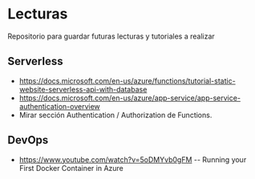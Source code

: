 # Lecturas
Repositorio para guardar futuras lecturas y tutoriales a realizar

## Serverless
* https://docs.microsoft.com/en-us/azure/functions/tutorial-static-website-serverless-api-with-database
* https://docs.microsoft.com/en-us/azure/app-service/app-service-authentication-overview
* Mirar sección Authentication / Authorization de Functions.

## DevOps
* https://www.youtube.com/watch?v=5oDMYvb0gFM -- Running your First Docker Container in Azure
